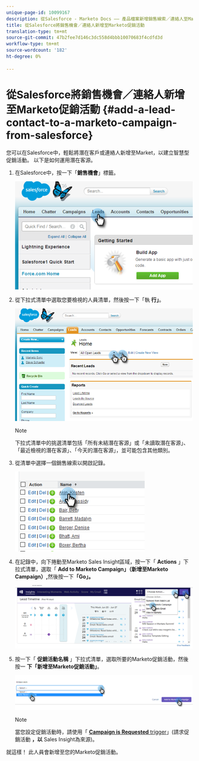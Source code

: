 ```yaml
---
unique-page-id: 10099167
description: 從Salesforce - Marketo Docs —— 產品檔案新增銷售線索／連絡人至Marketo促銷活動
title: 從Salesforce將銷售機會／連絡人新增至Marketo促銷活動
translation-type: tm+mt
source-git-commit: 47b2fee7d146c3dc558d4bbb10070683f4cdfd3d
workflow-type: tm+mt
source-wordcount: '182'
ht-degree: 0%

---
```



# 從Salesforce將銷售機會／連絡人新增至Marketo促銷活動 {#add-a-lead-contact-to-a-marketo-campaign-from-salesforce}

您可以在Salesforce中，輕鬆將潛在客戶或連絡人新增至Market，以建立智慧型促銷活動。 以下是如何運用潛在客源。

1. 在Salesforce中，按一下「**銷售機會**」標籤。

   ![](assets/image2016-3-22-9-3a18-3a36.png)

1. 從下拉式清單中選取您要檢視的人員清單，然後按一下「執 **行」**。

   ![](assets/image2016-3-22-9-3a24-3a6.png)

   >[!NOTE]
   >
   >下拉式清單中的挑選清單包括「所有未結潛在客源」或「未讀取潛在客源」、「最近檢視的潛在客源」、「今天的潛在客源」，並可能包含其他類別。

1. 從清單中選擇一個銷售線索以開啟記錄。

   ![](assets/three.png)

1. 在記錄中，向下捲動至Marketo Sales Insight區域，按一下「 **Actions** 」下拉式清單，選取「 **Add to Marketo Campaign」（新增至Marketo Campaign）,**&#x200B;然後按一下&#x200B;**「Go」。**

   ![](assets/four.png)

1. 按一下「 **促銷活動名稱** 」下拉式清單，選取所要的Marketo促銷活動，然後按一 **下「新增至Marketo促銷活動」**。

   ![](assets/five.png)

   >[!NOTE]
   >
   >當您設定促銷活動時，請使用「 [**Campaign is Requested** trigger](../../../../../../product-docs/core-marketo-concepts/smart-campaigns/using-smart-campaigns/setting-up-a-trigger-smart-campaign-for-sales-using-campaign-is-requested.md)」(請求促銷活動 **，以** Sales Insight為來源)。

就這樣！ 此人員會新增至您的Marketo促銷活動。